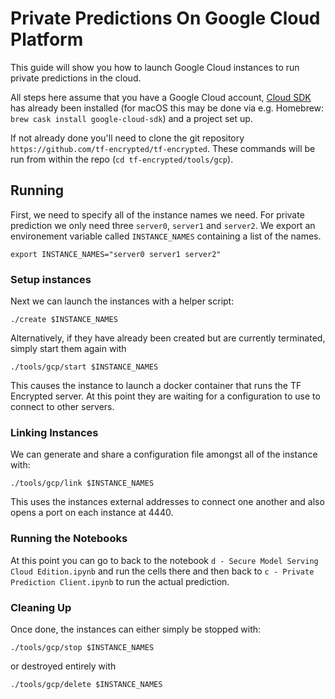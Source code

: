 # Private Predictions On Google Cloud Platform

This guide will show you how to launch Google Cloud instances to run private predictions in the cloud.

All steps here assume that you have a Google Cloud account, [Cloud SDK](https://cloud.google.com/sdk/) has already been installed (for macOS this may be done via e.g. Homebrew: `brew cask install google-cloud-sdk`) and a project set up.

If not already done you'll need to clone the git repository `https://github.com/tf-encrypted/tf-encrypted`. These commands will be run from within the repo (`cd tf-encrypted/tools/gcp`).

## Running

First, we need to specify all of the instance names we need. For private prediction we only need three `server0`, `server1` and `server2`. We export an environement variable called `INSTANCE_NAMES` containing a list of the names.

```shell
export INSTANCE_NAMES="server0 server1 server2"
```

### Setup instances

Next we can launch the instances with a helper script:

```shell
./create $INSTANCE_NAMES
```

Alternatively, if they have already been created but are currently terminated, simply start them again with

```shell
./tools/gcp/start $INSTANCE_NAMES
```

This causes the instance to launch a docker container that runs the TF Encrypted server. At this point they are waiting for a configuration to use to connect to other servers.

### Linking Instances

We can generate and share a configuration file amongst all of the instance with:

```shell
./tools/gcp/link $INSTANCE_NAMES
```

This uses the instances external addresses to connect one another and also opens a port on each instance at 4440.

### Running the Notebooks

At this point you can go to back to the notebook `d - Secure Model Serving Cloud Edition.ipynb` and run the cells there and then back to `c - Private Prediction Client.ipynb` to run the actual prediction.

### Cleaning Up

Once done, the instances can either simply be stopped with:

```shell
./tools/gcp/stop $INSTANCE_NAMES
```

or destroyed entirely with

```shell
./tools/gcp/delete $INSTANCE_NAMES
```
